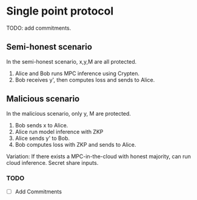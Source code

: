 # Single point protocol

TODO: add commitments.

## Semi-honest scenario

In the semi-honest scenario, x,y,M are all protected.

1. Alice and Bob runs MPC inference using Crypten.
2. Bob receives y', then computes loss and sends to Alice.

## Malicious scenario

In the malicious scenario, only y, M are protected.

1. Bob sends x to Alice.
2. Alice run model inference with ZKP
3. Alice sends y' to Bob.
4. Bob computes loss with ZKP and sends to Alice.

Variation: If there exists a MPC-in-the-cloud with honest majority, can run cloud inference. Secret share inputs.

### TODO

- [ ] Add Commitments  
